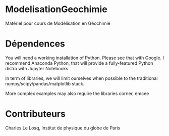 # ModelisationGeochimie

Matériel pour cours de Modélisation en Géochimie

# Dépendences

You will need a working installation of Python. Please see that with Google. I recommend Anaconda Python, that will provide a fully-featured Python distro with Jupyter Notebooks.

In term of libraries, we will limit ourselves when possible to the traditional numpy/scipy/pandas/matplotlib stack.

More complex examples may also require the libraries corner, emcee

# Contributeurs

Charles Le Losq, Institut de physique du globe de Paris
